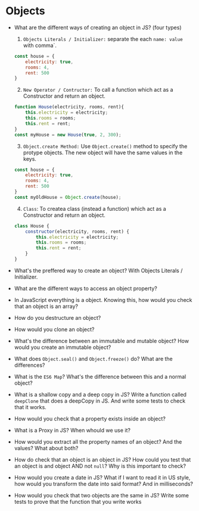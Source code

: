 # Objects

- What are the different ways of creating an object in JS? (four types)
    1. ``Objects Literals / Initializer:`` separate the each  `` name: value ``  with comma`.
    ```javascript
    const house = {
        electricity: true,
        rooms: 4,
        rent: 500
    }
    ```
    2. ``New Operator / Contructor:`` To call a function which act as a Constructor and return an object.
    ```javascript
    function House(electricity, rooms, rent){
        this.electricity = electricity;
        this.rooms = rooms;
        this.rent = rent;
    }
    const myHouse = new House(true, 2, 300);
    ```
    3. ``Object.create Method:`` Use ``Object.create()`` method to specify the protype objects. The new object will have the same values in the keys.
    ```javascript
    const house = {
        electricity: true,
        rooms: 4,
        rent: 500
    }
    const myOldHouse = Object.create(house);
    ```
    4. ``Class``: To createa class (instead a function) which act as a Constructor and return an object.
    ```javascript
    class House {
        constructor(electricity, rooms, rent) {
            this.electricity = electricity;
            this.rooms = rooms;
            this.rent = rent;    
        }
    }
    ```

- What's the preffered way to create an object?
    With Objects Literals / Initializer.

- What are the different ways to access an object property?


- In JavaScript everything is a object. Knowing this, how would you check that an object is an array?
- How do you destructure an object?
- How would you clone an object?
- What's the difference between an immutable and mutable object? How would you create an immutable object?
- What does `Object.seal()` and `Object.freeze()` do? What are the differences?
- What is the `ES6 Map`? What's the difference between this and a normal object?
- What is a shallow copy and a deep copy in JS? Write a function called `deepClone` that does a deepCopy in JS. And write some tests to check that it works.
- How would you check that a property exists inside an object?
- What is a Proxy in JS? When whould we use it?
- How would you extract all the property names of an object? And the values? What about both?
- How do check that an object is an object in JS? How could you test that an object is and object AND not `null`? Why is this important to check?
- How would you create a date in JS? What if I want to read it in US style, how would you transform the date into said format? And in milliseconds?
- How would you check that two objects are the same in JS? Write some tests to prove that the function that you write works